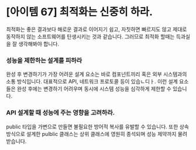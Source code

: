 # [아이템 67] 최적화는 신중히 하라.

최적화는 좋은 결과보다 해로운 결과로 이어지기 쉽고, 자칫하면 빠르지도 않고 제대로 동작하지 않는 소프트웨어를 탄생시키는 것과 같습니다. 그러므로 최적화 할때는 득과실을 잘 생각해봐야 합니다.

### 성능을 제한하는 설계를 피하라
완성 후 변경하기가 가장 어려운 설계 요소는 바로 컴포넌트끼리 혹은 외부 시스템과의 소통 방식입니다. 대표적으로 API, 네트워크 프로토콜 등이 있습ㄴ디ㅏ. 이런 설계 요소들은 완성 후에는 변경하기 어려우며 동시에 시스템 성능을 심각하게 제한할 수 있습니다.

### API 설계할 때 성능에 주는 영향을 고려하라.
public 타입을 가변으로 만들면 불필요한 방어적 복사를 유발할 수 있습니다. 또한 상속 방식으로 설계한 pulblic 클래스는 상위 클래스에 영원히 종석되며 성능 제약까지 물려받습니다.

